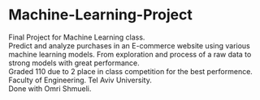 # Machine-Learning-Project
Final Project for Machine Learning class. <br>
Predict and analyze purchases in an E-commerce website using various machine learning models. From exploration and process of a raw data to strong models with great performance. <br>
Graded 110 due to 2 place in class competition for the best performence. <br>
Faculty of Engineering. Tel Aviv University. <br>
Done with Omri Shmueli.
